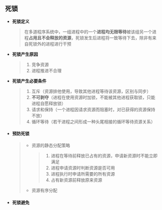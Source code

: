 ## **死锁**

- **死锁定义**

  > 在多道程序系统中，一组进程中的一个**进程均无限等待**被该组另一个进程**占用且不会释放的资源**，死锁发生后进程将一致等待下去，除非有来自死锁外的进程进行干预

- **死锁产生原因**

  > 1. 竞争资源
  > 2. 进程推进不合理

- **死锁产生必要条件**

  > 1. 互斥（资源排他使用，导致其他进程等待该资源，区别与同步）
  > 2. **不可剥夺**（进程在使用资源时加锁，不能被其他进程获取锁，只能进程自愿释放锁）
  > 3. 请求和保持（一个进程因请求资源而阻塞时，对已获得的资源保持不放）
  > 4. 循环等待（若干进程之间形成一种头尾相接的循环等待资源关系）

- #### **预防死锁**

  > - 资源的静态分配策略
  >
  >   > 1. 进程在等待前释放已占有的资源，申请新资源时不能立即满足
  >   > 2. 进程申请资源时判断资源是否可用
  >   > 3. 进程执行时申请所需要的所有资源
  >   > 4. 占有新资源前释放原来资源
  >
  > - 资源有序分配

- #### **死锁避免**

  > 

  
  
  

